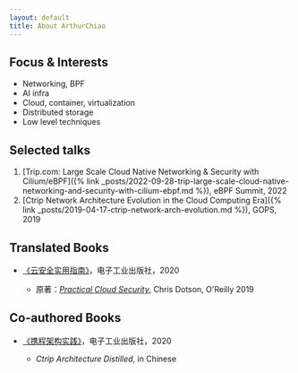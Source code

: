 ```yaml
---
layout: default
title: About ArthurChiao
---
```


## Focus & Interests

* Networking, BPF
* AI infra
* Cloud, container, virtualization
* Distributed storage
* Low level techniques

## Selected talks

1. [Trip.com: Large Scale Cloud Native Networking & Security with Cilium/eBPF]({% link _posts/2022-09-28-trip-large-scale-cloud-native-networking-and-security-with-cilium-ebpf.md %}), eBPF Summit, 2022
2. [Ctrip Network Architecture Evolution in the Cloud Computing Era]({% link _posts/2019-04-17-ctrip-network-arch-evolution.md %}), GOPS, 2019

## Translated Books

* [《云安全实用指南》](https://item.jd.com/66761430027.html)，电子工业出版社，2020

    * 原著：[*Practical Cloud Security*](https://www.oreilly.com/library/view/practical-cloud-security/9781492037507/),
      Chris Dotson, O'Reilly 2019

## Co-authored Books

* [《携程架构实践》](https://item.jd.com/12838702.html)，电子工业出版社，2020

    * *Ctrip Architecture Distilled*, in Chinese
